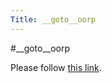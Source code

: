 ```yaml
---
Title: __goto__oorp
---
```

#__goto__oorp
<head><meta http-equiv="refresh" content="1; url=%assets_url%/download/oorp" /></head><body><p>Please follow <a href="%assets_url%/download/oorp">this link</a>.</p></body>
